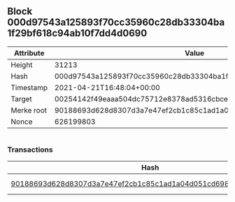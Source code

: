 ## Block 000d97543a125893f70cc35960c28db33304ba1f29bf618c94ab10f7dd4d0690

Attribute | Value
--- | ---
Height | 31213
Hash | 000d97543a125893f70cc35960c28db33304ba1f29bf618c94ab10f7dd4d0690
Timestamp | 2021-04-21T16:48:04+00:00
Target | 00254142f49eaaa504dc75712e8378ad5316cbcead634704b3734b6271167cc4
Merke root | 90188693d628d8307d3a7e47ef2cb1c85c1ad1a04d051cd6983b64e19c1d8bac
Nonce | 626199803

```

```

### Transactions

Hash | Amount
--- | ---
[90188693d628d8307d3a7e47ef2cb1c85c1ad1a04d051cd6983b64e19c1d8bac](90188693d628d8307d3a7e47ef2cb1c85c1ad1a04d051cd6983b64e19c1d8bac.md) | 10.00000000 SKEPTI 
